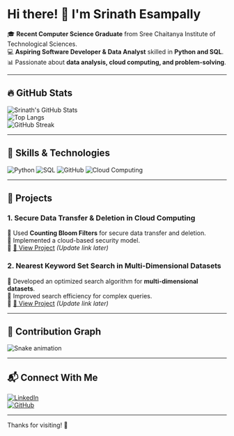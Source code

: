 # Hi there! 👋 I'm Srinath Esampally

🎓 **Recent Computer Science Graduate** from Sree Chaitanya Institute of Technological Sciences.  
💻 **Aspiring Software Developer & Data Analyst** skilled in **Python and SQL**.  
📊 Passionate about **data analysis, cloud computing, and problem-solving**.  

---

## 🔥 GitHub Stats  
![Srinath's GitHub Stats](https://github-readme-stats.vercel.app/api?username=srinathesampally&show_icons=true&theme=radical)  
![Top Langs](https://github-readme-stats.vercel.app/api/top-langs/?username=srinathesampally&layout=compact&theme=radical)  
![GitHub Streak](https://streak-stats.demolab.com/?user=srinathesampally&theme=radical)  

---

## 🔧 Skills & Technologies  
![Python](https://img.shields.io/badge/Python-blue?style=flat&logo=python)
![SQL](https://img.shields.io/badge/SQL-orange?style=flat&logo=sqlite)
![GitHub](https://img.shields.io/badge/GitHub-black?style=flat&logo=github)
![Cloud Computing](https://img.shields.io/badge/Cloud_Computing-lightgrey?style=flat&logo=googlecloud)

---

## 🚀 Projects  
### **1. Secure Data Transfer & Deletion in Cloud Computing**  
🔹 Used **Counting Bloom Filters** for secure data transfer and deletion.  
🔹 Implemented a cloud-based security model.  
🔹 [🔗 View Project](https://github.com/srinathesampally/secure-data-transfer) *(Update link later)*  

### **2. Nearest Keyword Set Search in Multi-Dimensional Datasets**  
🔹 Developed an optimized search algorithm for **multi-dimensional datasets**.  
🔹 Improved search efficiency for complex queries.  
🔹 [🔗 View Project](https://github.com/srinathesampally/nearest-keyword-search) *(Update link later)*  

---

## 🐍 Contribution Graph  
![Snake animation](https://github.com/srinathesampally/srinathesampally/blob/output/github-contribution-grid-snake.svg)

---

## 📬 Connect With Me  
[![LinkedIn](https://img.shields.io/badge/LinkedIn-blue?logo=linkedin&logoColor=white)](http://linkedin.com/in/srinath-esampally)  
[![GitHub](https://img.shields.io/badge/GitHub-black?logo=github&logoColor=white)](https://github.com/srinathesampally)  

---

Thanks for visiting! 🚀


